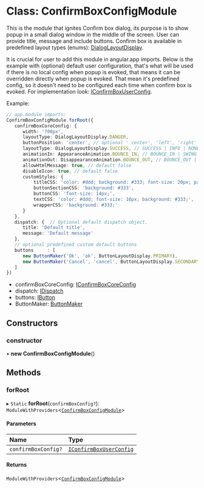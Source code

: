 # Class: ConfirmBoxConfigModule

This is the module that ignites Confirm box dialog, its purpose is to show popup in a
small dialog window in the middle of the screen. User can provide title, message and include buttons.
Confirm box is available in predefined layout types (enums): [DialogLayoutDisplay](#/documentation/Enum-DialogLayoutDisplay).

It is crucial for user to add this module in angular.app imports.
Below is the example with (optional) default user configuration, that's what will be used if there is no
local config when popup is evoked, that means it can be overridden directly when popup is evoked.
That mean it's predefined config, so it doesn't need to be configured each time when confirm box is evoked.
For implementation look: [IConfirmBoxUserConfig](#/documentation/Interface-IConfirmBoxUserConfig).

Example:
```typescript
// app.module imports:
ConfirmBoxConfigModule.forRoot({
   confirmBoxCoreConfig: {
      width: '700px',
      layoutType: DialogLayoutDisplay.DANGER,
      buttonPosition: 'center', // optional ' center', 'left', 'right'
      layoutType: DialogLayoutDisplay.SUCCESS, // SUCCESS | INFO | NONE | DANGER | WARNING
      animationIn: AppearanceAnimation.BOUNCE_IN, // BOUNCE_IN | SWING | ZOOM_IN | ZOOM_IN_ROTATE | ELASTIC | JELLO | FADE_IN | SLIDE_IN_UP | SLIDE_IN_DOWN | SLIDE_IN_LEFT | SLIDE_IN_RIGHT | NONE
      animationOut: DisappearanceAnimation.BOUNCE_OUT, // BOUNCE_OUT | ZOOM_OUT | ZOOM_OUT_WIND | ZOOM_OUT_ROTATE | FLIP_OUT | SLIDE_OUT_UP | SLIDE_OUT_DOWN | SLIDE_OUT_LEFT | SLIDE_OUT_RIGHT | NONE
      allowHtmlMessage: true, // default false
      disableIcon: true, // default false
      customStyles: {
          titleCSS: 'color: #ddd; background: #333; font-size: 20px; padding: 20px',
          buttonSectionCSS: 'background: #333',
          buttonCSS: 'font-size: 14px;',
          textCSS: 'color: #ddd; font-size: 16px; background: #333;',
          wrapperCSS: 'background: #333;'
      }
   },
   dispatch: {  // Optional default dispatch object.
      title: 'Default title',
      message: 'Default message'
   },
   // optional predefined custom default buttons
   buttons     : [
      new ButtonMaker('Ok', 'ok', ButtonLayoutDisplay.PRIMARY),
      new ButtonMaker('Cancel', 'cancel', ButtonLayoutDisplay.SECONDARY)
   ]
})
```
* confirmBoxCoreConfig: [IConfirmBoxCoreConfig](#/documentation/Interface-IConfirmBoxCoreConfig)
* dispatch: [IDispatch](#/documentation/Interface-IDispatch)
* buttons: [IButton](#/documentation/Interface-IButton)
* ButtonMaker: [ButtonMaker](#/documentation/Class-ButtonMaker)

## Constructors

### constructor

• **new ConfirmBoxConfigModule**()

## Methods

### forRoot

▸ `Static` **forRoot**(`confirmBoxConfig?`): `ModuleWithProviders`<[`ConfirmBoxConfigModule`](#/documentation/Class-ConfirmBoxConfigModule)\>

#### Parameters

| Name | Type |
| :------ | :------ |
| `confirmBoxConfig?` | [`IConfirmBoxUserConfig`](#/documentation/Interface-IConfirmBoxUserConfig) |

#### Returns

`ModuleWithProviders`<[`ConfirmBoxConfigModule`](#/documentation/Class-ConfirmBoxConfigModule)\>

